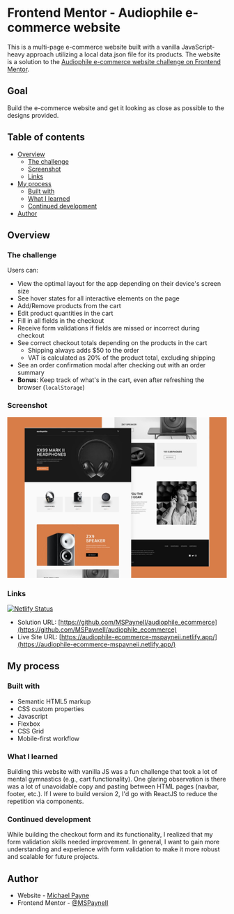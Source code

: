 # Frontend Mentor - Audiophile e-commerce website

This is a multi-page e-commerce website built with a vanilla JavaScript-heavy approach utilizing a local data.json file for its products. The website is a solution to the [Audiophile e-commerce website challenge on Frontend Mentor](https://www.frontendmentor.io/challenges/audiophile-ecommerce-website-C8cuSd_wx).

## Goal

Build the e-commerce website and get it looking as close as possible to the designs provided.

## Table of contents

- [Overview](#overview)
  - [The challenge](#the-challenge)
  - [Screenshot](#screenshot)
  - [Links](#links)
- [My process](#my-process)
  - [Built with](#built-with)
  - [What I learned](#what-I-learned)
  - [Continued development](#continued-development)
- [Author](#author)

## Overview

### The challenge

Users can:

- View the optimal layout for the app depending on their device's screen size
- See hover states for all interactive elements on the page
- Add/Remove products from the cart
- Edit product quantities in the cart
- Fill in all fields in the checkout
- Receive form validations if fields are missed or incorrect during checkout
- See correct checkout totals depending on the products in the cart
  - Shipping always adds $50 to the order
  - VAT is calculated as 20% of the product total, excluding shipping
- See an order confirmation modal after checking out with an order summary
- **Bonus**: Keep track of what's in the cart, even after refreshing the browser (`localStorage`)

### Screenshot

![](./ecommerce_js_thumb.png)

### Links

[![Netlify Status](https://api.netlify.com/api/v1/badges/ec2bea06-86c2-4aef-b5b9-c8524500949f/deploy-status)](https://app.netlify.com/sites/audiophile-ecommerce-mspayneii/deploys)

- Solution URL: [https://github.com/MSPayneII/audiophile_ecommerce](https://github.com/MSPayneII/audiophile_ecommerce)
- Live Site URL: [https://audiophile-ecommerce-mspayneii.netlify.app/](https://audiophile-ecommerce-mspayneii.netlify.app/)

## My process

### Built with

- Semantic HTML5 markup
- CSS custom properties
- Javascript
- Flexbox
- CSS Grid
- Mobile-first workflow

### What I learned

Building this website with vanilla JS was a fun challenge that took a lot of mental gymnastics (e.g., cart functionality). One glaring observation is there was a lot of unavoidable copy and pasting between HTML pages (navbar, footer, etc.). If I were to build version 2, I'd go with ReactJS to reduce the repetition via components.

### Continued development

While building the checkout form and its functionality, I realized that my form validation skills needed improvement. In general, I want to gain more understanding and experience with form validation to make it more robust and scalable for future projects.

## Author

- Website - [Michael Payne](https://www.michaelspyaneii.com)
- Frontend Mentor - [@MSPayneII](https://www.frontendmentor.io/profile/MSPayneII)
